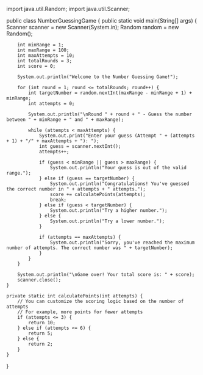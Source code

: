 import java.util.Random;
import java.util.Scanner;

public class NumberGuessingGame {
    public static void main(String[] args) {
        Scanner scanner = new Scanner(System.in);
        Random random = new Random();

        int minRange = 1;
        int maxRange = 100;
        int maxAttempts = 10;
        int totalRounds = 3;
        int score = 0;

        System.out.println("Welcome to the Number Guessing Game!");

        for (int round = 1; round <= totalRounds; round++) {
            int targetNumber = random.nextInt(maxRange - minRange + 1) + minRange;
            int attempts = 0;

            System.out.println("\nRound " + round + " - Guess the number between " + minRange + " and " + maxRange);

            while (attempts < maxAttempts) {
                System.out.print("Enter your guess (Attempt " + (attempts + 1) + "/" + maxAttempts + "): ");
                int guess = scanner.nextInt();
                attempts++;

                if (guess < minRange || guess > maxRange) {
                    System.out.println("Your guess is out of the valid range.");
                } else if (guess == targetNumber) {
                    System.out.println("Congratulations! You've guessed the correct number in " + attempts + " attempts.");
                    score += calculatePoints(attempts);
                    break;
                } else if (guess < targetNumber) {
                    System.out.println("Try a higher number.");
                } else {
                    System.out.println("Try a lower number.");
                }

                if (attempts == maxAttempts) {
                    System.out.println("Sorry, you've reached the maximum number of attempts. The correct number was " + targetNumber);
                }
            }
        }

        System.out.println("\nGame over! Your total score is: " + score);
        scanner.close();
    }

    private static int calculatePoints(int attempts) {
        // You can customize the scoring logic based on the number of attempts
        // For example, more points for fewer attempts
        if (attempts <= 3) {
            return 10;
        } else if (attempts <= 6) {
            return 5;
        } else {
            return 2;
        }
    }
}
